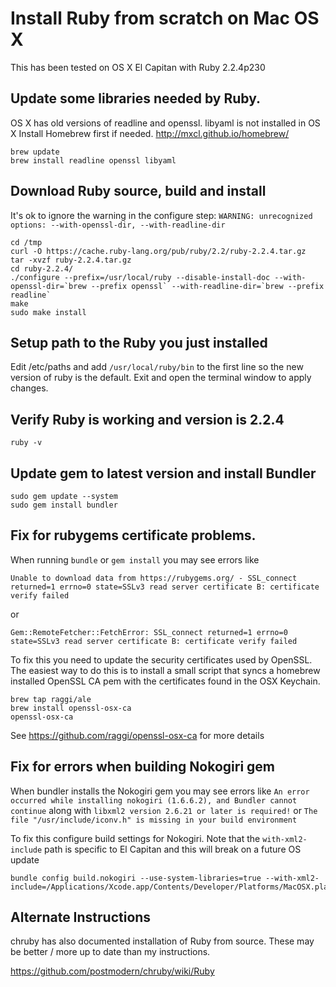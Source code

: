 # Install Ruby from scratch on Mac OS X

This has been tested on OS X El Capitan with Ruby 2.2.4p230

## Update some libraries needed by Ruby.

OS X has old versions of readline and openssl. libyaml is not installed in OS X
Install Homebrew first if needed. <http://mxcl.github.io/homebrew/>

    brew update
    brew install readline openssl libyaml

## Download Ruby source, build and install

It's ok to ignore the warning in the configure step:
`WARNING: unrecognized options: --with-openssl-dir, --with-readline-dir`

    cd /tmp
    curl -O https://cache.ruby-lang.org/pub/ruby/2.2/ruby-2.2.4.tar.gz
    tar -xvzf ruby-2.2.4.tar.gz
    cd ruby-2.2.4/
    ./configure --prefix=/usr/local/ruby --disable-install-doc --with-openssl-dir=`brew --prefix openssl` --with-readline-dir=`brew --prefix readline`
    make
    sudo make install
    
## Setup path to the Ruby you just installed

Edit /etc/paths and add `/usr/local/ruby/bin` to the first line so the new version
of ruby is the default. Exit and open the terminal window to apply changes.

## Verify Ruby is working and version is 2.2.4

    ruby -v

## Update gem to latest version and install Bundler

    sudo gem update --system
    sudo gem install bundler

## Fix for rubygems certificate problems.

When running `bundle` or `gem install` you may see errors like

`Unable to download data from https://rubygems.org/ - SSL_connect returned=1 errno=0 state=SSLv3
read server certificate B: certificate verify failed`

or

`Gem::RemoteFetcher::FetchError: SSL_connect returned=1 errno=0 state=SSLv3 read server certificate
B: certificate verify failed`

To fix this you need to update the security certificates used by OpenSSL. The easiest way to do this
is to install a small script that syncs a homebrew installed OpenSSL CA pem with the certificates
found in the OSX Keychain.

    brew tap raggi/ale
    brew install openssl-osx-ca
    openssl-osx-ca

See <https://github.com/raggi/openssl-osx-ca> for more details

## Fix for errors when building Nokogiri gem

When bundler installs the Nokogiri gem you may see errors like `An error occurred while installing nokogiri
(1.6.6.2), and Bundler cannot continue` along with `libxml2 version 2.6.21 or later is required!` or
`The file "/usr/include/iconv.h" is missing in your build environment`

To fix this configure build settings for Nokogiri. Note that the `with-xml2-include` path is specific
to El Capitan and this will break on a future OS update

    bundle config build.nokogiri --use-system-libraries=true --with-xml2-include=/Applications/Xcode.app/Contents/Developer/Platforms/MacOSX.platform/Developer/SDKs/MacOSX10.11.sdk/usr/include/libxml2

## Alternate Instructions

chruby has also documented installation of Ruby from source. These may be better / more up
to date than my instructions.

<https://github.com/postmodern/chruby/wiki/Ruby>

